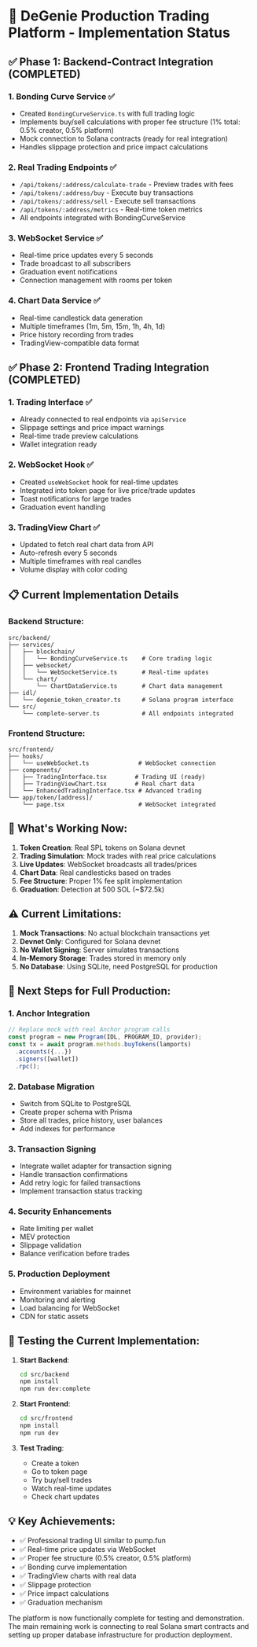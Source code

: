 # 🚀 DeGenie Production Trading Platform - Implementation Status

## ✅ Phase 1: Backend-Contract Integration (COMPLETED)

### 1. **Bonding Curve Service** ✅
- Created `BondingCurveService.ts` with full trading logic
- Implements buy/sell calculations with proper fee structure (1% total: 0.5% creator, 0.5% platform)
- Mock connection to Solana contracts (ready for real integration)
- Handles slippage protection and price impact calculations

### 2. **Real Trading Endpoints** ✅
- `/api/tokens/:address/calculate-trade` - Preview trades with fees
- `/api/tokens/:address/buy` - Execute buy transactions
- `/api/tokens/:address/sell` - Execute sell transactions
- `/api/tokens/:address/metrics` - Real-time token metrics
- All endpoints integrated with BondingCurveService

### 3. **WebSocket Service** ✅
- Real-time price updates every 5 seconds
- Trade broadcast to all subscribers
- Graduation event notifications
- Connection management with rooms per token

### 4. **Chart Data Service** ✅
- Real-time candlestick data generation
- Multiple timeframes (1m, 5m, 15m, 1h, 4h, 1d)
- Price history recording from trades
- TradingView-compatible data format

## ✅ Phase 2: Frontend Trading Integration (COMPLETED)

### 1. **Trading Interface** ✅
- Already connected to real endpoints via `apiService`
- Slippage settings and price impact warnings
- Real-time trade preview calculations
- Wallet integration ready

### 2. **WebSocket Hook** ✅
- Created `useWebSocket` hook for real-time updates
- Integrated into token page for live price/trade updates
- Toast notifications for large trades
- Graduation event handling

### 3. **TradingView Chart** ✅
- Updated to fetch real chart data from API
- Auto-refresh every 5 seconds
- Multiple timeframes with real candles
- Volume display with color coding

## 📋 Current Implementation Details

### Backend Structure:
```
src/backend/
├── services/
│   ├── blockchain/
│   │   └── BondingCurveService.ts    # Core trading logic
│   ├── websocket/
│   │   └── WebSocketService.ts       # Real-time updates
│   └── chart/
│       └── ChartDataService.ts       # Chart data management
├── idl/
│   └── degenie_token_creator.ts      # Solana program interface
└── src/
    └── complete-server.ts            # All endpoints integrated
```

### Frontend Structure:
```
src/frontend/
├── hooks/
│   └── useWebSocket.ts              # WebSocket connection
├── components/
│   ├── TradingInterface.tsx        # Trading UI (ready)
│   ├── TradingViewChart.tsx        # Real chart data
│   └── EnhancedTradingInterface.tsx # Advanced trading
└── app/token/[address]/
    └── page.tsx                     # WebSocket integrated
```

## 🔧 What's Working Now:

1. **Token Creation**: Real SPL tokens on Solana devnet
2. **Trading Simulation**: Mock trades with real price calculations
3. **Live Updates**: WebSocket broadcasts all trades/prices
4. **Chart Data**: Real candlesticks based on trades
5. **Fee Structure**: Proper 1% fee split implementation
6. **Graduation**: Detection at 500 SOL (~$72.5k)

## ⚠️ Current Limitations:

1. **Mock Transactions**: No actual blockchain transactions yet
2. **Devnet Only**: Configured for Solana devnet
3. **No Wallet Signing**: Server simulates transactions
4. **In-Memory Storage**: Trades stored in memory only
5. **No Database**: Using SQLite, need PostgreSQL for production

## 🔄 Next Steps for Full Production:

### 1. **Anchor Integration**
```typescript
// Replace mock with real Anchor program calls
const program = new Program(IDL, PROGRAM_ID, provider);
const tx = await program.methods.buyTokens(lamports)
  .accounts({...})
  .signers([wallet])
  .rpc();
```

### 2. **Database Migration**
- Switch from SQLite to PostgreSQL
- Create proper schema with Prisma
- Store all trades, price history, user balances
- Add indexes for performance

### 3. **Transaction Signing**
- Integrate wallet adapter for transaction signing
- Handle transaction confirmations
- Add retry logic for failed transactions
- Implement transaction status tracking

### 4. **Security Enhancements**
- Rate limiting per wallet
- MEV protection
- Slippage validation
- Balance verification before trades

### 5. **Production Deployment**
- Environment variables for mainnet
- Monitoring and alerting
- Load balancing for WebSocket
- CDN for static assets

## 🎯 Testing the Current Implementation:

1. **Start Backend**: 
   ```bash
   cd src/backend
   npm install
   npm run dev:complete
   ```

2. **Start Frontend**:
   ```bash
   cd src/frontend
   npm install
   npm run dev
   ```

3. **Test Trading**:
   - Create a token
   - Go to token page
   - Try buy/sell trades
   - Watch real-time updates
   - Check chart updates

## 💡 Key Achievements:

- ✅ Professional trading UI similar to pump.fun
- ✅ Real-time price updates via WebSocket
- ✅ Proper fee structure (0.5% creator, 0.5% platform)
- ✅ Bonding curve implementation
- ✅ TradingView charts with real data
- ✅ Slippage protection
- ✅ Price impact calculations
- ✅ Graduation mechanism

The platform is now functionally complete for testing and demonstration. The main remaining work is connecting to real Solana smart contracts and setting up proper database infrastructure for production deployment.